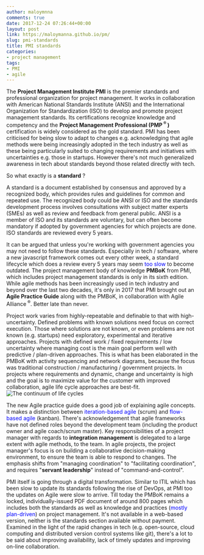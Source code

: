 ```yaml
---
author: maloymnna
comments: true
date: 2017-12-24 07:26:44+00:00
layout: post
link: https://maloymanna.github.io/pm/
slug: pmi-standards
title: PMI standards
categories:
- project management
tags:
- PMI
- agile
---
```


The **Project Management Institute PMI** is the premier standards and professional organization for project management. It works in collaboration with American National Standards Institute (ANSI) and the International Organization for Standardization (ISO) to develop and promote project management standards. Its certifications recognize knowledge and competency and the **Project Management Professional (PMP<sup> &reg; </sup>)** certification is widely considered as the gold standard. PMI has been criticised for being slow to adapt to changes e.g. acknowledging that agile methods were being increasingly adopted in the tech industry as well as these being particularly suited to changing requirements and initiatives with uncertainties e.g. those in startups. However there's not much generalized awareness in tech about standards beyond those related directly with tech.

So what exactly is a **standard** ? 

A standard is a document established by consensus and approved by a recognized body, which provides rules and guidelines for common and repeated use. The recognized body could be ANSI or ISO and the standards development process involves consultations with subject matter experts (SMEs) as well as review and feedback from general public. ANSI is a member of ISO and its standards are voluntary, but can often become mandatory if adopted by government agencies for which projects are done. ISO standards are reviewed every 5 years.

It can be argued that unless you're working with government agencies you may not need to follow these standards. Especially in tech / software, where a new javascript framework comes out every other week, a standard lifecycle which does a review every 5 years may seem <font color="blue">too slow</font> to become outdated. The project management body of knowledge **PMBoK** from PMI, which includes project management standards is only in its sixth edition. While agile methods has been increasingly used in tech industry and beyond over the last two decades, it's only in 2017 that PMI brought out an **Agile Practice Guide** along with the PMBoK, in collaboration with Agile Alliance<sup> &reg;</sup>. Better late than never.

Project work varies from highly-repeatable and definable to that with high-uncertainty. Defined problems with known solutions need focus on correct execution. Those where solutions are not known, or even problems are not known (e.g. startups) need exploratory, experimental and iterative approaches. Projects with defined work / fixed requirements / low uncertainty where managing cost is the main goal perform well with predictive / plan-driven approaches. This is what has been elaborated in the PMBoK with activity sequencing and network diagrams, because the focus was traditional construction / manufacturing / government projects. In projects where requirements and dynamic, change and uncertainty is high and the goal is to maximize value for the customer with improved collaboration, agile life cycle approaches are best-fit. 
![The continuum of life cycles](/pm/life-cycles.png)

The new Agile practice guide does a good job of explaining agile concepts. It makes a distinction between <font color="blue">iteration-based agile</font> (scrum) and <font color="blue"> flow-based agile </font> (kanban). There's acknowledgement that agile frameworks have not defined roles beyond the development team (including the product owner and agile coach/scrum master). Key responsibilities of a project manager with regards to **integration management** is delegated to a large extent with agile methods, to the team. In agile projects, the project manager's focus is on building a collaborative decision-making environment, to ensure the team is able to respond to changes.  The emphasis shifts from "managing coordination" to "facilitating coordination", and requires "**servant leadership**" instead of "command-and-control". 

PMI itself is going through a digital transformation. Similar to ITIL which has been slow to update its standards following the rise of DevOps, at PMI too the updates on Agile were slow to arrive. Till today the PMBoK remains a locked, individually-issued PDF document of around 800 pages which includes both the standards as well as knowledge and practices (<font color="blue">mostly plan-driven</font>) on project management. It's not available in a web-based version, neither is the standards section available without payment. Examined in the light of the rapid changes in tech (e.g. open-source, cloud computing and distributed version control systems like git), there's a lot to be said about improving availability, lack of timely updates and improving on-line collaboration.	

